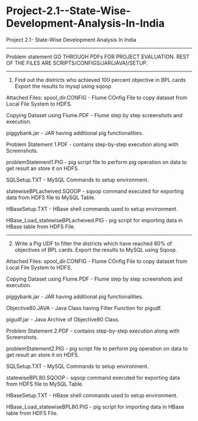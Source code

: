 # Project-2.1--State-Wise-Development-Analysis-In-India
Project 2.1- State-Wise Development Analysis In India

------------------------------------------------------------------------------------------------------------------
Problem statement
GO THROUGH PDFs FOR PROJECT EVALUATION. REST OF THE FILES ARE SCRIPTS/CONFIGS/JAR(JAVA)/SETUP.

------------------------------------------------------------------------------------------------------------------

1. Find out the districts who achieved 100 percent objective in BPL cards
Export the results to mysql using sqoop

Attached Files:
spool_dir.CONFIG - Flume COnfig File to copy dataset from Local File System to HDFS.

Copying Dataset using Flume.PDF - Flume step by step screenshots and execution.

piggybank.jar - JAR having additional pig functionalities.

Problem Statement 1.PDF - contains step-by-step execution along with Screenshots.

problemStatement1.PIG - pig script file to perform pig operation on data to get result an store it on HDFS.

SQLSetup.TXT - MySQL Commands to setup environment.

statewiseBPLacheived.SQOOP - sqoop command executed for exporting data from HDFS file to MySQL Table.

HBaseSetup.TXT - HBase shell commands used to setup environment.

HBase_Load_statewiseBPLacheived.PIG - pig script for importing data in HBase table from HDFS File.

------------------------------------------------------------------------------------------------------------------

2. Write a Pig UDF to filter the districts which have reached 80% of objectives of BPL cards.
Export the results to MySQL using Sqoop.

Attached Files:
spool_dir.CONFIG - Flume COnfig File to copy dataset from Local File System to HDFS.

Copying Dataset using Flume.PDF - Flume step by step screenshots and execution.

piggybank.jar - JAR having additional pig functionalities.

Objective80.JAVA - Java Class having Filter Function for pigudf.

pigudf.jar - Java Archive of Objective80 Class.

Problem Statement 2.PDF - contains step-by-step execution along with Screenshots.

problemStatement2.PIG - pig script file to perform pig operation on data to get result an store it on HDFS.

SQLSetup.TXT - MySQL Commands to setup environment.

statewiseBPL80.SQOOP - sqoop command executed for exporting data from HDFS file to MySQL Table.

HBaseSetup.TXT - HBase shell commands used to setup environment.

HBase_Load_statewiseBPL80.PIG - pig script for importing data in HBase table from HDFS File.
